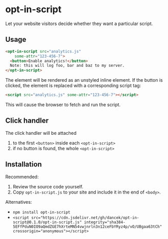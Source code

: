 # opt-in-script

Let your website visitors decide whether they want a particular script.

## Usage

```html
<opt-in-script src="analytics.js"
    some-attr="123-456-7">
  <button>Enable analytics!</button>
  Note: this will log foo, bar and baz to my server.
</opt-in-script>
```

The element will be rendered as an unstyled inline element. If the button is clicked, the element is replaced with a corresponding script tag:

```html
<script src="analytics.js" some-attr="123-456-7"></script>
```

This will cause the browser to fetch and run the script.

## Click handler

The click handler will be attached

1. to the first `<button>` inside each `<opt-in-script>`
2. if no button is found, the whole `<opt-in-script>`

## Installation

Recommended:
 1. Review the source code yourself.
 2. Copy `opt-in-script.js` to your site and include it in the end of `<body>`.

Alternatives:
 - `npm install opt-in-script`
 - `<script src="https://cdn.jsdelivr.net/gh/dancek/opt-in-script@0.1.0/opt-in-script.js" integrity="sha384-5EFfPduN0IO9aQmdZGE7hXrteMN54vwjnrln3n12ceFbYRyz4p/vO/UBgaa63tCh" crossorigin="anonymous"></script>`
